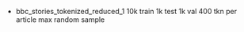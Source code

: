 
- bbc_stories_tokenized_reduced_1
    10k train
    1k test
    1k val
    400 tkn per article max
    random sample
